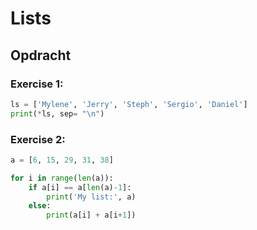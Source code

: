 # Lists

## Opdracht

### Exercise 1:
``` python
ls = ['Mylene', 'Jerry', 'Steph', 'Sergio', 'Daniel']
print(*ls, sep= "\n")
```

### Exercise 2:
``` python
a = [6, 15, 29, 31, 38]

for i in range(len(a)):
    if a[i] == a[len(a)-1]:
        print('My list:', a)
    else:
        print(a[i] + a[i+1])
```
